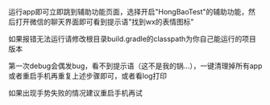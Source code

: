 运行app即可立即跳到辅助功能页面，选择开启"HongBaoTest"的辅助功能，然后打开微信的聊天界面即可看到提示语"找到wx的表情图标"

如果报错无法运行请修改根目录build.gradle的classpath为你自己能运行的项目版本

第一次debug会偶发bug，看不到提示语（这不是我的锅...），一键清理掉所有app或者重启手机再重复上述步骤即可，或者看log打印

如果出现手势失败的情况建议重启手机再试